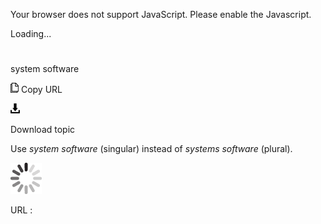 Your browser does not support JavaScript. Please enable the Javascript.

Loading...

# 

system software

![Copy URL](system-software_files/Copy.png)
Copy URL

![Download](system-software_files/Download.png)

Download topic

Use *system software* (singular) instead of *systems software* (plural).

![In progress](system-software_files/activity-large.gif)

URL :
